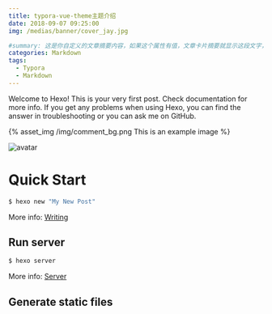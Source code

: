 ```yaml
---
title: typora-vue-theme主题介绍
date: 2018-09-07 09:25:00
img: /medias/banner/cover_jay.jpg

#summary: 这是你自定义的文章摘要内容，如果这个属性有值，文章卡片摘要就显示这段文字，否则程序会自动截取文章的部分内容作为摘要
categories: Markdown
tags:
  - Typora
  - Markdown
---
```

Welcome to Hexo! This is your very first post. Check documentation for more info. If you get any problems when using Hexo, you can find the answer in troubleshooting or you can ask me on GitHub.

{% asset_img /img/comment_bg.png This is an example image %}

![avatar](/img/comment_bg.png)
# Quick Start #
``` bash
$ hexo new "My New Post"
```
More info: [Writing](https://hexo.io/docs/writing.html)

## Run server ##
``` bash
$ hexo server
```
More info: [Server](https://hexo.io/docs/server.html)

## Generate static files
